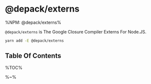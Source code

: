 # @depack/externs

%NPM: @depack/externs%

`@depack/externs` is The Google Closure Compiler Externs For Node.JS.

```sh
yarn add -E @depack/externs
```

## Table Of Contents

%TOC%

%~%